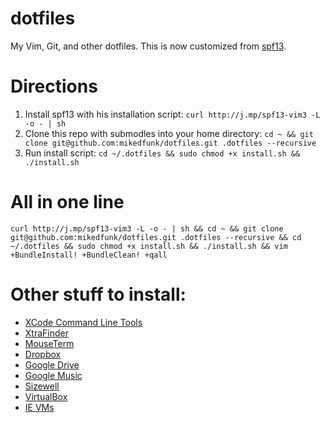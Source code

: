 # dotfiles

My Vim, Git, and other dotfiles. This is now customized from [spf13](https://github.com/spf13/spf13-vim).

# Directions

1. Install spf13 with his installation script: ```curl http://j.mp/spf13-vim3 -L -o - | sh```
2. Clone this repo with submodles into your home directory: ```cd ~ && git clone git@github.com:mikedfunk/dotfiles.git .dotfiles --recursive```
3. Run install script: ```cd ~/.dotfiles && sudo chmod +x install.sh && ./install.sh```

# All in one line

    curl http://j.mp/spf13-vim3 -L -o - | sh && cd ~ && git clone git@github.com:mikedfunk/dotfiles.git .dotfiles --recursive && cd ~/.dotfiles && sudo chmod +x install.sh && ./install.sh && vim +BundleInstall! +BundleClean! +qall

# Other stuff to install:

* [XCode Command Line Tools](https://developer.apple.com/downloads/index.action)
* [XtraFinder](http://www.trankynam.com/xtrafinder/)
* [MouseTerm](https://bitheap.org/mouseterm/)
* [Dropbox](https://www.dropbox.com/downloading?src=index)
* [Google Drive](https://tools.google.com/dlpage/drive)
* [Google Music](https://support.google.com/googleplay/answer/1229970?hl=en)
* [Sizewell](http://sizewellplugin.com/)
* [VirtualBox](http://virtualbox.org)
* [IE VMs](https://github.com/xdissent/ievms)

